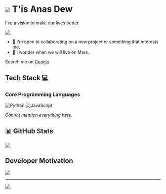 # ![](https://user-images.githubusercontent.com/18350557/176309783-0785949b-9127-417c-8b55-ab5a4333674e.gif) T'is Anas Dew
I've a vision to make our lives better.


<img src="https://wakatime.com/share/@anasdew/9b1857ed-b78c-40ef-af0c-ead3920e0a11.svg"></img>

* 🤝  I'm open to collaborating on a new project or something that interests me.
* 🌿  I wonder when we will live on Mars.

Search me on [Google](https://www.google.com/search?q=who+is+anas+dew)

## Tech Stack 💻

### Core Programming Languages
![Python](https://img.shields.io/badge/python-3670A0?style=for-the-badge&logo=python&logoColor=ffdd54) ![JavaScript](https://img.shields.io/badge/javascript-%23323330.svg?style=for-the-badge&logo=javascript&logoColor=%23F7DF1E)

_Cannot mention everything here._

## 📊 GitHub Stats

![](https://github-profile-summary-cards.vercel.app/api/cards/profile-details?username=Anas-Dew)


## Developer Motivation
![](https://quotes-github-readme.vercel.app/api?type=horizontal&theme=gruvbox)

---
![](https://komarev.com/ghpvc/?username=Anas-Dew)

